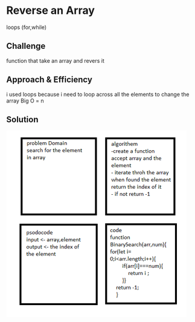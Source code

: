 # Reverse an Array

loops (for,while)

## Challenge

function that take an array and revers it

## Approach & Efficiency

i used loops because i need to loop across all the elements to change the array
Big O = n

## Solution

![Reverse an array whitboard](../../assest/search.png)